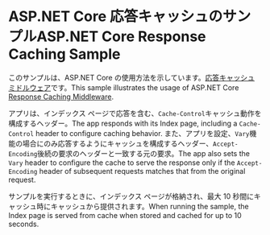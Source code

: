 # <a name="aspnet-core-response-caching-sample"></a><span data-ttu-id="9190c-101">ASP.NET Core 応答キャッシュのサンプル</span><span class="sxs-lookup"><span data-stu-id="9190c-101">ASP.NET Core Response Caching Sample</span></span>

<span data-ttu-id="9190c-102">このサンプルは、ASP.NET Core の使用方法を示しています。[応答キャッシュ ミドルウェア](https://docs.microsoft.com/aspnet/core/performance/caching/middleware)です。</span><span class="sxs-lookup"><span data-stu-id="9190c-102">This sample illustrates the usage of ASP.NET Core [Response Caching Middleware](https://docs.microsoft.com/aspnet/core/performance/caching/middleware).</span></span>

<span data-ttu-id="9190c-103">アプリは、インデックス ページで応答を含む、`Cache-Control`キャッシュ動作を構成するヘッダー。</span><span class="sxs-lookup"><span data-stu-id="9190c-103">The app responds with its Index page, including a `Cache-Control` header to configure caching behavior.</span></span> <span data-ttu-id="9190c-104">また、アプリを設定、`Vary`機能の場合にのみ応答するようにキャッシュを構成するヘッダー、`Accept-Encoding`後続の要求のヘッダーと一致する元の要求。</span><span class="sxs-lookup"><span data-stu-id="9190c-104">The app also sets the `Vary` header to configure the cache to serve the response only if the `Accept-Encoding` header of subsequent requests matches that from the original request.</span></span>

<span data-ttu-id="9190c-105">サンプルを実行するときに、インデックス ページが格納され、最大 10 秒間にキャッシュ時にキャッシュから提供されます。</span><span class="sxs-lookup"><span data-stu-id="9190c-105">When running the sample, the Index page is served from cache when stored and cached for up to 10 seconds.</span></span>
